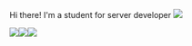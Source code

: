 Hi there! I'm a student for server developer 
<a href="https://www.instagram.com/hyunw9/" target="_blank"><img src="https://img.shields.io/badge/instagram-E4405F?style=뱃지모양&logo=로고&logoColor=로고색상"/></a>

  

<img src="https://img.shields.io/badge/springboot-6DB33F?style=for-the-badge&logo=Python&logoColor=white"><img src="https://img.shields.io/badge/mysql-4479A1?style=for-the-badge&logo=Python&logoColor=white"><img src="https://img.shields.io/badge/amazonec2-FF9900?style=for-the-badge&logo=Python&logoColor=white">
